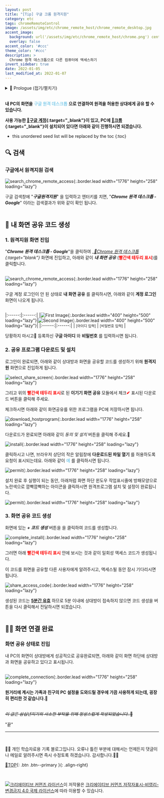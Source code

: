 ```yaml
---
layout: post
title: "[Tip] 구글 크롬 원격지원"
category: etc
tags: chromeRemoteControl
image: /assets/img/etc/chrome_remote_host/chrome_remote_desktop.jpg
accent_image: 
  background: url('/assets/img/etc/chrome_remote_host/chrome.png') center/cover
  overlay: false
accent_color: '#ccc'
theme_color: '#ccc'
description: >
  Chrome 원격 데스크톱으로 다른 컴퓨터에 액세스하기
invert_sidebar: true  
date: 2022-01-05
last_modified_at: 2022-01-07
---
```


<details>
<summary>🧾 Prologue (접기/펼치기)</summary>
<div markdown="1">

<br>

🙋‍♂️ 민지아빠: "와이프 노트북에 OOO프로그램이 없는지 다른 사람한테서 받은 파일이 안 봐지는 것 같다고 하네. 내일 만나서 밥 먹고 니가 좀 봐죠."<br>

👨‍💻 조연어: "어..원격으로 하까? 🤣"<br>

</div>
</details>
<br>

__내 PC의 화면을__ <span style="color:skyblue"> __구글 원격 데스크톱__</span> __으로 연결하여 원격을 허용한 상대에게 공유 할 수 있습니다.__<br>

__사용 가능한 [🔗구글 계정](https://support.google.com/accounts/answer/27441?hl=ko){:target="_blank"}이 있고, PC에 [🔗크롬](https://www.google.co.kr/chrome/?brand=IBEF&gclid=Cj0KCQiAoNWOBhCwARIsAAiHnEhIcn-j6LTHgXHodIrWuh5b0hUhREEyzZEw1OcuY9twvVRHewBPT7gaApkiEALw_wcB&gclsrc=aw.ds){:target="_blank"}이 설치되어 있다면 아래와 같이 진행하시면 되겠습니다.__<br>

* this unordered seed list will be replaced by the toc
{:toc}

## 🔍 검색 

### 구글에서 원격지원 검색
![search_chrome_remote_access](/assets/img/etc/chrome_remote_host/search_chrome_remote_access.PNG){:.border.lead width="1776" height="258" loading="lazy"}

구글 검색창에 "***구글원격지원***" 을 입력하고 엔터키를 치면, "***Chrome 원격 데스크톱 - Google***" 이라는 검색결과가 위와 같이 확인 됩니다.<br><br>

## 🚀 내 화면 공유 코드 생성

### 1. 원격지원 화면 진입

"***Chrome 원격 데스크톱 - Google***"을 클릭하여 __[🔗Chrome 원격 데스크톱](https://support.google.com/accounts/answer/27441?hl=ko){:target="_blank"}__ 화면에 진입하고, 아래와 같이 ***내 화면 공유*** (<span style="color:red">__빨간색 테두리 표시__</span>)를 클릭합니다.<br><br>

![search_chrome_remote_access](/assets/img/etc/chrome_remote_host/select_share.PNG){:.border.lead width="1776" height="258" loading="lazy"}

구글 계정 로그인이 안 된 상태로 __내 화면 공유__ 를 클릭하시면, 아래와 같이 __계정 로그인__ 화면이 나오게 됩니다.<br><br>

|:------:|:------:|
|![First Image](/assets/img/etc/chrome_remote_host/insert_id.PNG){:.border.lead width="400" height="500" loading="lazy"}|![Second Image](/assets/img/etc/chrome_remote_host/insert_pw.PNG){:.border.lead width="400" height="500" loading="lazy"}|
|:------:|:------:|
| <small>[아이디 입력]</small> | <small>[비밀번호 입력]</small> |

당황하지 마시고🙂 등록하신 __구글 아이디__ 와 __비밀번호__ 를 입력하시면 됩니다.<br>

### 2. 공유 프로그램 다운로드 및 설치

로그인이 완료되면, 아래와 같이 상대방과 화면을 공유할 코드를 생성하기 위해 __원격지원__ 화면으로 진입하게 됩니다.<br>

![select_share_screen](/assets/img/etc/chrome_remote_host/select_share_screen.png){:.border.lead width="1776" height="258" loading="lazy"}

그리고 위의 <span style="color:red">__빨간색 테두리 표시__</span>로 된  __이기기 화면 공유__ 모듈에서 체크<span style="color:red">__✔__</span> 표시된 다운로드 버튼을 클릭해 주세요.<br>

체크하시면 아래와 같이 화면공유를 위한 프로그램을 PC에 저장하시면 됩니다.<br>

![download_hostprogram](/assets/img/etc/chrome_remote_host/download_hostprogram.png){:.border.lead width="1776" height="258" loading="lazy"}

다운로드가 완료되면 아래와 같이 *동의 및 설치* 버튼을 클릭해 주세요.🙂<br>

![install](/assets/img/etc/chrome_remote_host/install.png){:.border.lead width="1776" height="258" loading="lazy"}

클릭하시고 나면, 브라우저 상단의 작은 알림창에 __다운로드된 파일 열기__ 를 허용하도록 요청이 표시되는데요. 아래와 같이 <span style="color:skyblue">__예__</span> 를 클릭하시면 됩니다.<br>

![permit](/assets/img/etc/chrome_remote_host/permit.png){:.border.lead width="1776" height="258" loading="lazy"}

설치 완료 후 실행이 되는 동안, 아래처럼 화면 하단 윈도우 작업표시줄에 방패모양으로 노란색으로 깜빡깜빡하는 아이콘을 클릭하시면 원격프로그램 설치 및 설정이 완료됩니다.<br>

![permit](/assets/img/etc/chrome_remote_host/Request_for_permission.png){:.border.lead width="1776" height="258" loading="lazy"}

### 3. 화면 공유 코드 생성 

화면에 있는 ***+ 코드 생성*** 버튼을 을 클릭하여 코드를 생성합니다.<br>

![complete_install](/assets/img/etc/chrome_remote_host/complete_install.png){:.border.lead width="1776" height="258" loading="lazy"}

그러면 아래 <span style="color:red">__빨간색 테두리 표시__</span> 안에 보시는 것과 같이 일회성 액세스 코드가 생성됩니다.<br>

이 코드를 화면을 공유할 다른 사용자에게 알려주시고, 액세스될 동안 잠시 기다리시면 됩니다.<br>

![share_access_code](/assets/img/etc/chrome_remote_host/share_access_code.png){:.border.lead width="1776" height="258" loading="lazy"}

생성된 코드는 __<u>5분간 유효</u>__ 하므로 5분 이내에 상대방이 접속하지 않으면 코드 생성을 버튼을 다시 클릭해서 전달하시면 되겠습니다.<br><br>

## 🧑‍💻 화면 연결 완료

### 화면 공유 상태로 진입

내 PC의 화면이 상대방에게 성공적으로 공유완료되면, 아래와 같이 화면 하단에 상대방과 화면을 공유하고 있다고 표시됩니다.<br><br>

![complete_connection](/assets/img/etc/chrome_remote_host/complete_connection.PNG){:.border.lead width="1776" height="258" loading="lazy"}

__원거리에 계시는 가족과 친구의 PC 설정을 도와드릴 경우에 가끔 사용하게 되는데, 굉장히 편리한 것 같습니다.__🙂<br><br>

~~*이 글은 삼십년지기의 사소한 부탁을 위해 정성스럽게 작성되었습니다..*🤣~~<br>

"끝"<br>



***
<br>

👨‍💻 개인 학습자료용 기록 블로그입니다. 오류나 틀린 부분에 대해서는 언제든지 댓글이나 메일로 알려주시면 즉시 수정토록 하겠습니다. 감사합니다.👨‍🔧
      
[🔼TOP](# "맨 위로 이동하기"){: .btn .btn--primary }{: .align-right}

<br>

<a rel="license" href="http://creativecommons.org/licenses/by-nc-nd/4.0/"><img alt="크리에이티브 커먼즈 라이선스" style="border-width:0" src="https://i.creativecommons.org/l/by-nc-nd/4.0/88x31.png" /></a>이 저작물은 <a rel="license" href="http://creativecommons.org/licenses/by-nc-nd/4.0/">크리에이티브 커먼즈 저작자표시-비영리-변경금지 4.0 국제 라이선스</a>에 따라 이용할 수 있습니다.


<!--link address-->

